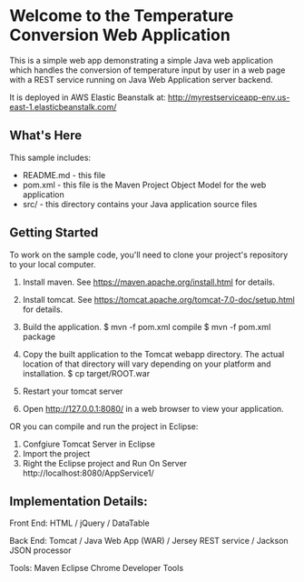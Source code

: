
Welcome to the Temperature Conversion Web Application
======================================================

This is a simple web app demonstrating a simple Java web application which handles the conversion of temperature input by user in a web page with a REST service running on Java Web Application server backend.

It is deployed in AWS Elastic Beanstalk at:
http://myrestserviceapp-env.us-east-1.elasticbeanstalk.com/


What's Here
-----------

This sample includes:

* README.md - this file
* pom.xml - this file is the Maven Project Object Model for the web application
* src/ - this directory contains your Java application source files


Getting Started
---------------

To work on the sample code, you'll need to clone your project's repository to your
local computer. 

1. Install maven.  See https://maven.apache.org/install.html for details.
2. Install tomcat.  See https://tomcat.apache.org/tomcat-7.0-doc/setup.html for
   details.
3. Build the application.
        $ mvn -f pom.xml compile
        $ mvn -f pom.xml package
4. Copy the built application to the Tomcat webapp directory.  The actual
   location of that directory will vary depending on your platform and
   installation.
        $ cp target/ROOT.war <tomcat webapp directory>

4. Restart your tomcat server
5. Open http://127.0.0.1:8080/ in a web browser to view your application.

OR you can compile and run the project in Eclipse:
1. Confgiure Tomcat Server in Eclipse
2. Import the project
3. Right the Eclipse project and Run On Server
http://localhost:8080/AppService1/


Implementation Details:
-----------------------

Front End:
HTML / jQuery / DataTable

Back End:
Tomcat / Java Web App (WAR) / Jersey REST service / Jackson JSON processor

Tools:
Maven
Eclipse
Chrome Developer Tools
